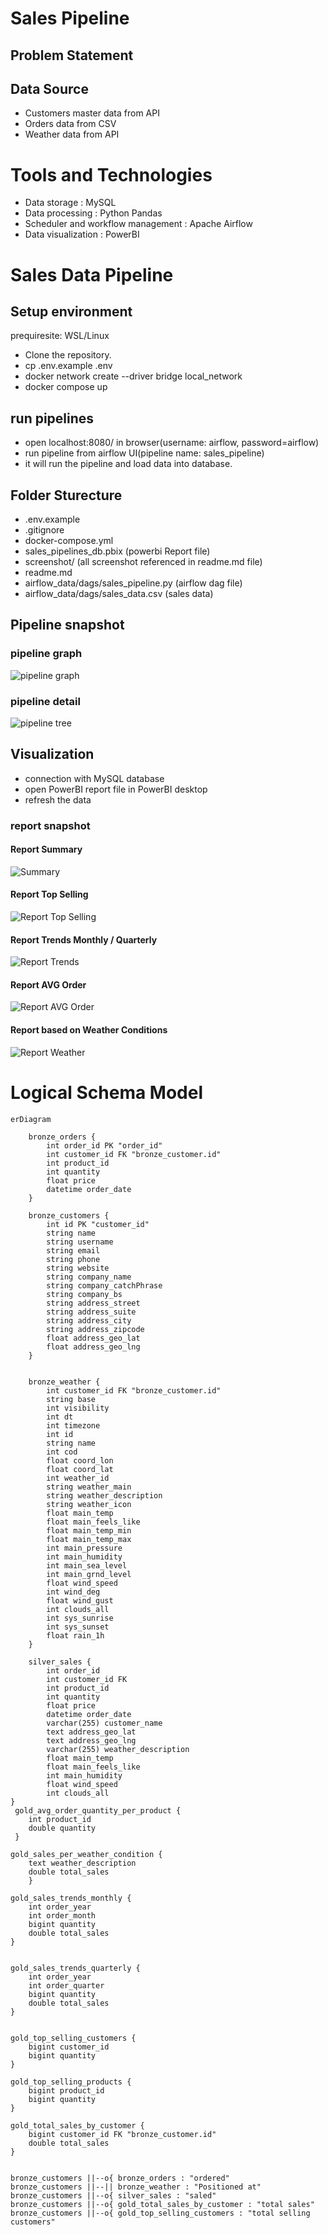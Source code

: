 # Sales Pipeline

## Problem Statement

## Data Source

* Customers master data from API
* Orders data from CSV
* Weather data from API

# Tools and Technologies

* Data storage : MySQL
* Data processing : Python Pandas
* Scheduler and workflow management : Apache Airflow
* Data visualization : PowerBI

# Sales Data Pipeline

## Setup environment

prequiresite: WSL/Linux
 
* Clone the repository.
* cp .env.example .env
* docker network create --driver bridge local_network
* docker compose up

## run pipelines
* open localhost:8080/ in browser(username: airflow, password=airflow)
* run pipeline from airflow UI(pipeline name: sales_pipeline)
* it will run the pipeline and load data into database.
## Folder Sturecture

* .env.example
* .gitignore
* docker-compose.yml
* sales_pipelines_db.pbix (powerbi Report file)
* screenshot/ (all screenshot referenced in readme.md file)
* readme.md
* airflow_data/dags/sales_pipeline.py (airflow dag file)
* airflow_data/dags/sales_data.csv (sales data)


## Pipeline snapshot

### pipeline graph
![pipeline graph](screenshot/pipeline_graph.png)

### pipeline detail
![pipeline tree](screenshot/pipeline_detail.png)


## Visualization 
* connection with MySQL database
* open PowerBI report file in PowerBI desktop
* refresh the data

### report snapshot

#### Report Summary
![Summary](screenshot/report_summary.png) 

#### Report Top Selling
![Report Top Selling](screenshot/report_top_selling.png) 

#### Report Trends Monthly / Quarterly
![Report Trends](screenshot/report_trends.png) 

#### Report AVG Order
![Report AVG Order](screenshot/report_avg_order.png) 

#### Report based on Weather Conditions
![Report Weather](screenshot/report_weather.png)

# Logical Schema Model 


```mermaid
erDiagram

    bronze_orders {
        int order_id PK "order_id"
        int customer_id FK "bronze_customer.id"
        int product_id
        int quantity
        float price
        datetime order_date
    }

    bronze_customers {
        int id PK "customer_id"
        string name
        string username
        string email
        string phone
        string website            
        string company_name
        string company_catchPhrase
        string company_bs
        string address_street
        string address_suite
        string address_city
        string address_zipcode
        float address_geo_lat
        float address_geo_lng
    }


    bronze_weather {
        int customer_id FK "bronze_customer.id"
        string base
        int visibility
        int dt
        int timezone
        int id
        string name
        int cod
        float coord_lon
        float coord_lat
        int weather_id
        string weather_main
        string weather_description
        string weather_icon
        float main_temp
        float main_feels_like
        float main_temp_min
        float main_temp_max
        int main_pressure
        int main_humidity
        int main_sea_level
        int main_grnd_level
        float wind_speed
        int wind_deg
        float wind_gust
        int clouds_all
        int sys_sunrise
        int sys_sunset
        float rain_1h
    }

    silver_sales {
        int order_id
        int customer_id FK
        int product_id
        int quantity
        float price
        datetime order_date
        varchar(255) customer_name
        text address_geo_lat
        text address_geo_lng
        varchar(255) weather_description 
        float main_temp
        float main_feels_like
        int main_humidity
        float wind_speed
        int clouds_all
}
 gold_avg_order_quantity_per_product {
    int product_id
    double quantity
 }

gold_sales_per_weather_condition {
    text weather_description
    double total_sales
    }

gold_sales_trends_monthly {
    int order_year
    int order_month
    bigint quantity
    double total_sales
}


gold_sales_trends_quarterly {
    int order_year
    int order_quarter
    bigint quantity
    double total_sales
}


gold_top_selling_customers {
    bigint customer_id
    bigint quantity
}

gold_top_selling_products {
    bigint product_id
    bigint quantity
}

gold_total_sales_by_customer {
    bigint customer_id FK "bronze_customer.id"
    double total_sales
}


bronze_customers ||--o{ bronze_orders : "ordered"
bronze_customers ||--|| bronze_weather : "Positioned at"
bronze_customers ||--o{ silver_sales : "saled"
bronze_customers ||--o{ gold_total_sales_by_customer : "total sales"
bronze_customers ||--o{ gold_top_selling_customers : "total selling customers"

```